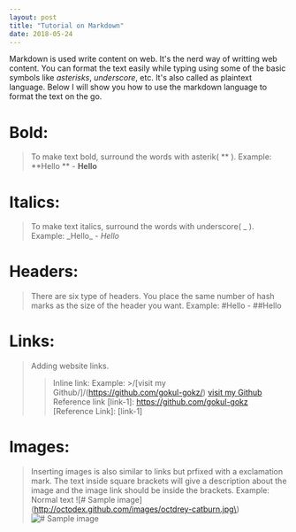 ```yaml
---
layout: post
title: "Tutorial on Markdown"
date: 2018-05-24
---
```

Markdown is used write content on web. It's the nerd way of writting web content. You can format the text easily while typing using some of the basic symbols like _asterisks_, _underscore_, etc. It's also called as plaintext language. Below I will show you how to use the markdown language to format the text on the go.

# Bold:
>To make text bold, surround the words with asterik( ** ).
Example: \*\*Hello \*\*  - **Hello**

# Italics:
>To make text italics, surround the words with underscore( _ ).
Example: \_Hello\_    - _Hello_

# Headers:
>There are six type of headers. You place the same number of hash marks as the size of the header you want.
Example: \#Hello - ##Hello

# Links:
>Adding website links.
>>Inline link:
Example: >/[visit my Github/]/(https://github.com/gokul-gokz/)
>[visit my Github](https://github.com/gokul-gokz)
Reference link 
[link-1]: https://github.com/gokul-gokz
[Reference Link]: [link-1]


# Images:
>Inserting images is also similar to links but prfixed with a exclamation mark. The text inside square brackets will give a description about the image and the image link should be inside the brackets.
Example:
Normal text
       \!\[\# Sample image\]\(http://octodex.github.com/images/octdrey-catburn.jpg\)
![# Sample image](http://octodex.github.com/images/octdrey-catburn.jpg)



